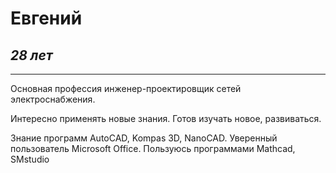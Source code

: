 # **Евгений**
## _28 лет_
***
Основная профессия инженер-проектировщик сетей электроснабжения.

Интересно применять новые знания.
Готов изучать новое, развиваться.

Знание программ AutoCAD, Kompas 3D, NanoCAD.
Уверенный пользователь Microsoft Office.
Пользуюсь программами Mathcad, SMstudio

